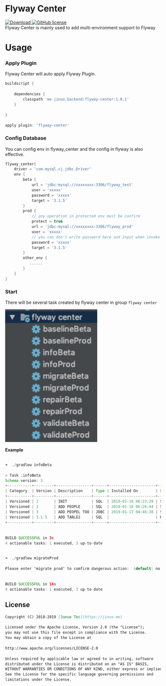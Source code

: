 # Flyway Center
[ ![Download](https://api.bintray.com/packages/jinuotec/maven/flyway-center/images/download.svg?version=1.0.1) ](https://bintray.com/jinuotec/maven/flyway-center/1.0.1/link) 
[ ![GitHub license](https://img.shields.io/badge/license-Apache%20License%202.0-blue.svg?style=flat)](http://www.apache.org/licenses/LICENSE-2.0)  
Flyway Center is mainly used to add multi-environment support to Flyway


# Usage
### Apply Plugin
Flyway Center will auto apply Flyway Plugin.

```groovy
buildscript {
   
    dependencies {
        classpath 'me.jinuo.backend:flyway-center:1.0.1'
    }
    
}

apply plugin: 'flyway-center'

```

### Config Database
You can config env in flyway_center and the config in flyway is also effective.
 
```groovy
flyway_center{
    driver = 'com.mysql.cj.jdbc.Driver'
    env {
        beta {
            url = 'jdbc:mysql://xxxxxxxx:3306/flyway_test'
            user = 'xxxxx'
            password = 'xxxxx'
            target = '3.1.5'
        }
        prod {
            // any operation in protected env must be confirm
            protect = true
            url = 'jdbc:mysql://xxxxxxxx:3306/flyway_prod'
            user = 'xxxxx'
            // you can don't write password here and input when invoke task
            password = 'xxxxx'
            target = '3.1.5'
        }
        other_env {
           ......
        }
    }
}
```


### Start
There will be several task created by flyway center in group `flyway center`

 
![](doc/tasks.jpg)  

**Example**
```java

➜  ./gradlew infoBeta   

> Task :infoBeta
Schema version: 3
+-----------+---------+----------------+------+---------------------+---------+
| Category  | Version | Description    | Type | Installed On        | State   |
+-----------+---------+----------------+------+---------------------+---------+
| Versioned | 1       | INIT           | SQL  | 2019-01-16 06:23:29 | Success |
| Versioned | 2       | ADD PEOPLE     | SQL  | 2019-01-16 06:26:44 | Success |
| Versioned | 3       | ADD PEOPEL TOO | JDBC | 2019-01-17 04:46:38 | Success |
| Versioned | 3.1.5   | ADD TABLE2     | SQL  |                     | Pending |
+-----------+---------+----------------+------+---------------------+---------+


BUILD SUCCESSFUL in 3s
4 actionable tasks: 1 executed, 3 up-to-date

```

```java

➜  ./gradlew migrateProd

Please enter 'migrate prod' to comfirm dangerous action:  (default: no): migrate prod


BUILD SUCCESSFUL in 16s
4 actionable tasks: 1 executed, 3 up-to-date

```


## License
```markdown
Copyright (C) 2018-2019 [Junuo Tec](https://jinuo.me)

Licensed under the Apache License, Version 2.0 (the "License");
you may not use this file except in compliance with the License.
You may obtain a copy of the License at

http://www.apache.org/licenses/LICENSE-2.0

Unless required by applicable law or agreed to in writing, software
distributed under the License is distributed on an "AS IS" BASIS,
WITHOUT WARRANTIES OR CONDITIONS OF ANY KIND, either express or implied.
See the License for the specific language governing permissions and
limitations under the License.
```

